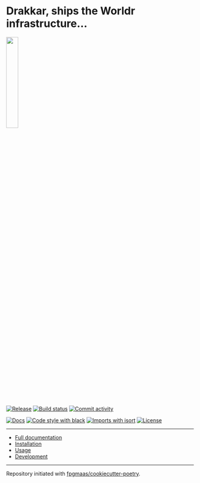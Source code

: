 # Drakkar, ships the Worldr infrastructure…

<img src="https://github.com/worldr/drakkar/blob/main/docs/assets/logo.png" width=25% height=25% >

[![Release](https://img.shields.io/github/v/release/worldr/drakkar)](https://img.shields.io/github/v/release/worldr/drakkar)
[![Build status](https://img.shields.io/github/workflow/status/worldr/drakkar/merge-to-main)](https://img.shields.io/github/workflow/status/worldr/drakkar/merge-to-main)
[![Commit activity](https://img.shields.io/github/commit-activity/m/worldr/drakkar)](https://img.shields.io/github/commit-activity/m/worldr/drakkar)

[![Docs](https://img.shields.io/badge/docs-gh--pages-blue)](https://worldr.github.io/drakkar/)
[![Code style with black](https://img.shields.io/badge/code%20style-black-000000.svg)](https://github.com/psf/black)
[![Imports with isort](https://img.shields.io/badge/%20imports-isort-%231674b1)](https://pycqa.github.io/isort/)
[![License](https://img.shields.io/github/license/worldr/drakkar)](https://img.shields.io/github/license/worldr/drakkar)

----

- [Full documentation](https://worldr.github.io/drakkar)
- [Installation](docs/installation.md)
- [Usage](docs/usage.md)
- [Development](docs/development.md)

---

Repository initiated with [fpgmaas/cookiecutter-poetry](https://github.com/fpgmaas/cookiecutter-poetry).
